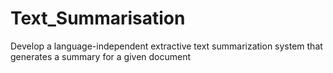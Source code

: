 # Text_Summarisation

Develop a language-independent extractive text summarization system that generates a summary for a given document 
